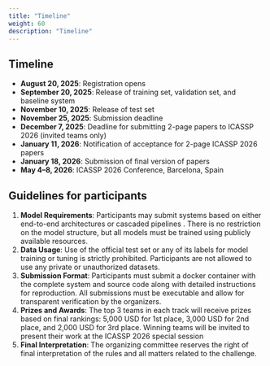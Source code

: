 ```yaml
---
title: "Timeline"
weight: 60
description: "Timeline"
---
```


## Timeline

- **August 20, 2025**: Registration opens
- **September 20, 2025**: Release of training set, validation set, and baseline system
- **November 10, 2025**: Release of test set
- **November 25, 2025**: Submission deadline
- **December 7, 2025**: Deadline for submitting 2-page papers to ICASSP 2026 (invited teams only)
- **January 11, 2026**: Notification of acceptance for 2-page ICASSP 2026 papers
- **January 18, 2026**: Submission of final version of papers
- **May 4–8, 2026**: ICASSP 2026 Conference, Barcelona, Spain


## Guidelines for participants
1. **Model Requirements**: Participants may submit systems based on either end-to-end architectures or cascaded pipelines . There is no restriction on the model structure, but all models must be trained using publicly available resources.
2. **Data Usage**: Use of the official test set or any of its labels for model training or tuning is strictly prohibited. Participants are not allowed to use any private or unauthorized datasets.
3. **Submission Format**: Participants must submit a docker container with the complete system and source code along with detailed instructions for reproduction. All submissions must be executable and allow for transparent verification by the organizers.
4. **Prizes and Awards**: The top 3 teams in each track will receive prizes based on final rankings: 5,000 USD for 1st place, 3,000 USD for 2nd place, and 2,000 USD for 3rd place. Winning teams will be invited to present their work at the ICASSP 2026 special session
5. **Final Interpretation**: The organizing committee reserves the right of final interpretation of the rules and all matters related to the challenge.